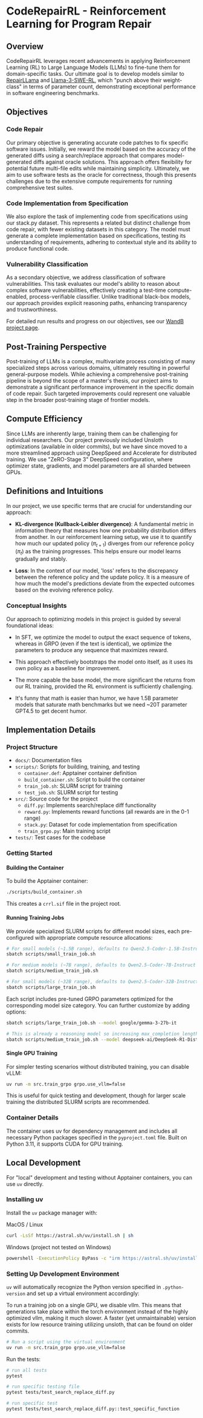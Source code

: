 # CodeRepairRL - Reinforcement Learning for Program Repair

## Overview

CodeRepairRL leverages recent advancements in applying Reinforcement Learning (RL) to Large Language Models (LLMs) to fine-tune them for domain-specific tasks. Our ultimate goal is to develop models similar to [RepairLLama](https://arxiv.org/pdf/2312.15698) and [Llama-3-SWE-RL](https://arxiv.org/pdf/2502.18449), which "punch above their weight-class" in terms of parameter count, demonstrating exceptional performance in software engineering benchmarks.

## Objectives

### Code Repair

Our primary objective is generating accurate code patches to fix specific software issues. Initially, we reward the model based on the accuracy of the generated diffs using a search/replace approach that compares model-generated diffs against oracle solutions. This approach offers flexibility for potential future multi-file edits while maintaining simplicity. Ultimately, we aim to use software tests as the oracle for correctness, though this presents challenges due to the extensive compute requirements for running comprehensive test suites.

### Code Implementation from Specification

We also explore the task of implementing code from specifications using our stack.py dataset. This represents a related but distinct challenge from code repair, with fewer existing datasets in this category. The model must generate a complete implementation based on specifications, testing its understanding of requirements, adhering to contextual style and its ability to produce functional code.

### Vulnerability Classification

As a secondary objective, we address classification of software vulnerabilities. This task evaluates our model's ability to reason about complex software vulnerabilities, effectively creating a test-time compute-enabled, process-verifiable classifier. Unlike traditional black-box models, our approach provides explicit reasoning paths, enhancing transparency and trustworthiness.

For detailed run results and progress on our objectives, see our [WandB project page](https://wandb.ai/assert-kth/TTC).

## Post-Training Perspective

Post-training of LLMs is a complex, multivariate process consisting of many specialized steps across various domains, ultimately resulting in powerful general-purpose models. While achieving a comprehensive post-training pipeline is beyond the scope of a master's thesis, our project aims to demonstrate a significant performance improvement in the specific domain of code repair. Such targeted improvements could represent one valuable step in the broader post-training stage of frontier models.

## Compute Efficiency

Since LLMs are inherently large, training them can be challenging for individual researchers. Our project previously included Unsloth optimizations (available in older commits), but we have since moved to a more streamlined approach using DeepSpeed and Accelerate for distributed training. We use "ZeRO-Stage 3" DeepSpeed configuration, where optimizer state, gradients, and model parameters are all sharded between GPUs.

## Definitions and Intuitions

In our project, we use specific terms that are crucial for understanding our approach:

- **KL-divergence (Kullback-Leibler divergence)**: A fundamental metric in information theory that measures how one probability distribution differs from another. In our reinforcement learning setup, we use it to quantify how much our updated policy ($\pi_{t+1}$) diverges from our reference policy ($\pi_t$) as the training progresses. This helps ensure our model learns gradually and stably.

- **Loss**: In the context of our model, 'loss' refers to the discrepancy between the reference policy and the update policy. It is a measure of how much the model's predictions deviate from the expected outcomes based on the evolving reference policy.

### Conceptual Insights

Our approach to optimizing models in this project is guided by several foundational ideas:

- In SFT, we optimize the model to output the exact sequence of tokens, whereas in GRPO (even if the text is identical), we optimize the parameters to produce any sequence that maximizes reward.

- This approach effectively bootstraps the model onto itself, as it uses its own policy as a baseline for improvement.

- The more capable the base model, the more significant the returns from our RL training, provided the RL environment is sufficiently challenging.

- It's funny that math is easier than humor, we have 1.5B parameter models that saturate math benchmarks but we need ~20T parameter GPT4.5 to get decent humor.

## Implementation Details

### Project Structure

- `docs/`: Documentation files
- `scripts/`: Scripts for building, training, and testing
  - `container.def`: Apptainer container definition
  - `build_container.sh`: Script to build the container
  - `train_job.sh`: SLURM script for training
  - `test_job.sh`: SLURM script for testing
- `src/`: Source code for the project
  - `diff.py`: Implements search/replace diff functionality
  - `reward.py`: Implements reward functions (all rewards are in the 0-1 range)
  - `stack.py`: Dataset for code implementation from specification
  - `train_grpo.py`: Main training script
- `tests/`: Test cases for the codebase

### Getting Started

#### Building the Container

To build the Apptainer container:

```bash
./scripts/build_container.sh
```

This creates a `crrl.sif` file in the project root.

#### Running Training Jobs

We provide specialized SLURM scripts for different model sizes, each pre-configured with appropriate compute resource allocations:

```bash
# For small models (~1.5B range), defaults to Qwen2.5-Coder-1.5B-Instruct
sbatch scripts/small_train_job.sh

# For medium models (~7B range), defaults to Qwen2.5-Coder-7B-Instruct
sbatch scripts/medium_train_job.sh

# For small models (~32B range), defaults to Qwen2.5-Coder-32B-Instruct
sbatch scripts/large_train_job.sh
```

Each script includes pre-tuned GRPO parameters optimized for the corresponding model size category. You can further customize by adding options:

```bash
sbatch scripts/large_train_job.sh --model google/gemma-3-27b-it

# This is already a reasoning model so increasing max_completion_length might be necessary
sbatch scripts/medium_train_job.sh --model deepseek-ai/DeepSeek-R1-Distill-Llama-8B
```

#### Single GPU Training

For simpler testing scenarios without distributed training, you can disable vLLM:

```bash
uv run -m src.train_grpo grpo.use_vllm=false
```

This is useful for quick testing and development, though for larger scale training the distributed SLURM scripts are recommended.

### Container Details

The container uses uv for dependency management and includes all necessary Python packages specified in the `pyproject.toml` file. Built on Python 3.11, it supports CUDA for GPU training.

## Local Development

For "local" development and testing without Apptainer containers, you can use `uv` directly.

### Installing uv

Install the `uv` package manager with:

MacOS / Linux
```bash
curl -LsSf https://astral.sh/uv/install.sh | sh
```

Windows (project not tested on Windows)
```bash
powershell -ExecutionPolicy ByPass -c "irm https://astral.sh/uv/install.ps1 | iex"
```

### Setting Up Development Environment

`uv` will automatically recognize the Python version specified in `.python-version` and set up a virtual environment accordingly:

To run a training job on a single GPU, we disable vllm. This means that generations take place within the torch environment instead of the highly optimized vllm, making it much slower. A faster (yet unmaintainable) version exists for low resource training utilizing unsloth, that can be found on older commits.
```bash
# Run a script using the virtual environment
uv run -m src.train_grpo grpo.use_vllm=false
```

Run the tests:

```bash
# run all tests
pytest

# run specific testing file
pytest tests/test_search_replace_diff.py

# run specific test
pytest tests/test_search_replace_diff.py::test_specific_function
```